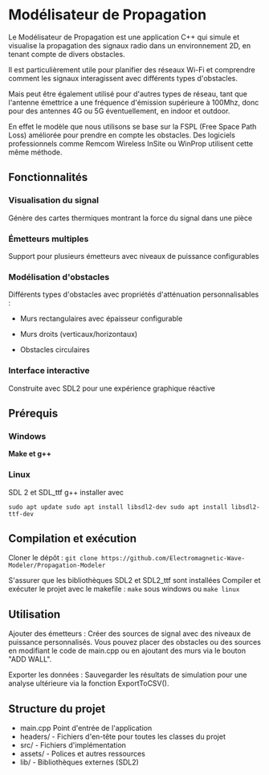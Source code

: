 # Modélisateur de Propagation

Le Modélisateur de Propagation est une application C++ qui simule et visualise la propagation des signaux radio dans un environnement 2D, en tenant compte de divers obstacles.

Il est particulièrement utile pour planifier des réseaux Wi-Fi et comprendre comment les signaux interagissent avec différents types d'obstacles. 

Mais peut être également utilisé pour d'autres types de réseau, tant que l'antenne émettrice a une fréquence d'émission supérieure à 100Mhz, donc pour des antennes 4G ou 5G éventuellement, en indoor et outdoor. 

En effet le modèle que nous utilisons se base sur la FSPL (Free Space Path Loss) améliorée pour prendre en compte les obstacles. Des logiciels professionnels comme Remcom Wireless InSite ou
WinProp utilisent cette même méthode.

## Fonctionnalités

### Visualisation du signal

Génère des cartes thermiques montrant la force du signal dans une pièce

### Émetteurs multiples

Support pour plusieurs émetteurs avec niveaux de puissance configurables

### Modélisation d'obstacles

Différents types d'obstacles avec propriétés d'atténuation personnalisables :

- Murs rectangulaires avec épaisseur configurable

- Murs droits (verticaux/horizontaux)

- Obstacles circulaires

### Interface interactive

Construite avec SDL2 pour une expérience graphique réactive

## Prérequis

### Windows

<b>Make et g++</b>

### Linux

SDL 2 et SDL_ttf g++
installer avec


`sudo apt update
sudo apt install libsdl2-dev
sudo apt install libsdl2-ttf-dev`

## Compilation et exécution

Cloner le dépôt : `git clone https://github.com/Electromagnetic-Wave-Modeler/Propagation-Modeler`

S'assurer que les bibliothèques SDL2 et SDL2_ttf sont installées
Compiler et exécuter le projet avec le makefile :
`make` sous windows ou
`make linux`

## Utilisation

Ajouter des émetteurs : Créer des sources de signal avec des niveaux de puissance personnalisés. Vous pouvez placer des obstacles ou des sources en modifiant le code de main.cpp ou en ajoutant des murs via le bouton "ADD WALL".

Exporter les données : Sauvegarder les résultats de simulation pour une analyse ultérieure via la fonction ExportToCSV().

## Structure du projet

- main.cpp Point d'entrée de l'application
- headers/ - Fichiers d'en-tête pour toutes les classes du projet
- src/ - Fichiers d'implémentation
- assets/ - Polices et autres ressources
- lib/ - Bibliothèques externes (SDL2)